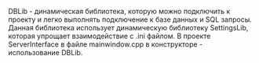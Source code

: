 DBLib - динамическая библиотека, которую можно подключить к проекту и легко выполнять подключение к базе данных и SQL запросы. Данная библиотека использует динамическую библиотеку SettingsLib, которая упрощает взаимодействие с .ini файлом. В проекте ServerInterface
в файле mainwindow.cpp в конструкторе - использование DBLib.
